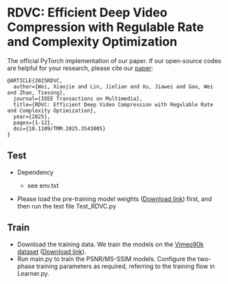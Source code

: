 # RDVC: Efficient Deep Video Compression with Regulable Rate and Complexity Optimization

The official PyTorch implementation of our paper. If our open-source codes are helpful for your research, please cite our [paper](https://ieeexplore.ieee.org/document/10891391):

```
@ARTICLE{2025RDVC,
  author={Wei, Xiaojie and Lin, Jielian and Xu, Jiawei and Gao, Wei and Zhao, Tiesong},
  journal={IEEE Transactions on Multimedia}, 
  title={RDVC: Efficient Deep Video Compression with Regulable Rate and Complexity Optimization}, 
  year={2025},
  pages={1-12},
  doi={10.1109/TMM.2025.3543005}
}
```
## Test

- Dependency
  
  - see env.txt

- Please load the pre-training model weights ([Download link](https://ieeexplore.ieee.org/document/10891391)) first, and then run the test file Test_RDVC.py

## Train

- Download the training data. We train the models on the [Vimeo90k dataset](https://github.com/anchen1011/toflow) ([Download link](http://data.csail.mit.edu/tofu/dataset/vimeo_septuplet.zip)).
- Run main.py to train the PSNR/MS-SSIM models. Configure the two-phase training parameters as required, referring to the training flow in Learner.py.
